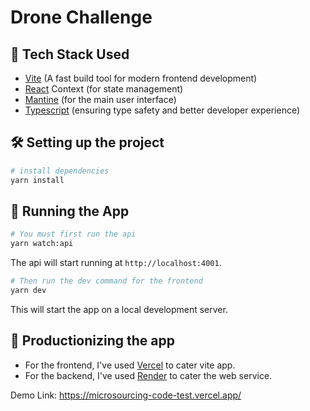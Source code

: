 # Drone Challenge

## 🚀 Tech Stack Used

-   [Vite](https://vite.dev/) (A fast build tool for modern frontend development)
-   [React](https://react.dev/reference/react/createContext) Context (for state management)
-   [Mantine](https://mantine.dev/) (for the main user interface)
-   [Typescript](https://www.typescriptlang.org/) (ensuring type safety and better developer experience)

## 🛠️ Setting up the project

```sh
# install dependencies
yarn install
```

## 🤖 Running the App

```sh
# You must first run the api
yarn watch:api
```

The api will start running at `http://localhost:4001`.

```sh
# Then run the dev command for the frontend
yarn dev
```

This will start the app on a local development server.

## 🔗 Productionizing the app

-   For the frontend, I've used [Vercel](https://vercel.com/) to cater vite app.
-   For the backend, I've used [Render](https://render.com/) to cater the web service.

Demo Link: https://microsourcing-code-test.vercel.app/
